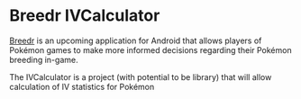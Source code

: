 Breedr IVCalculator
===================

[Breedr](http://breedr.github.io/Breedr-Android/) is an upcoming application for Android that allows players of Pokémon games to make more informed decisions regarding their Pokémon breeding in-game.

The IVCalculator is a project (with potential to be library) that will allow calculation of IV statistics for Pokémon


